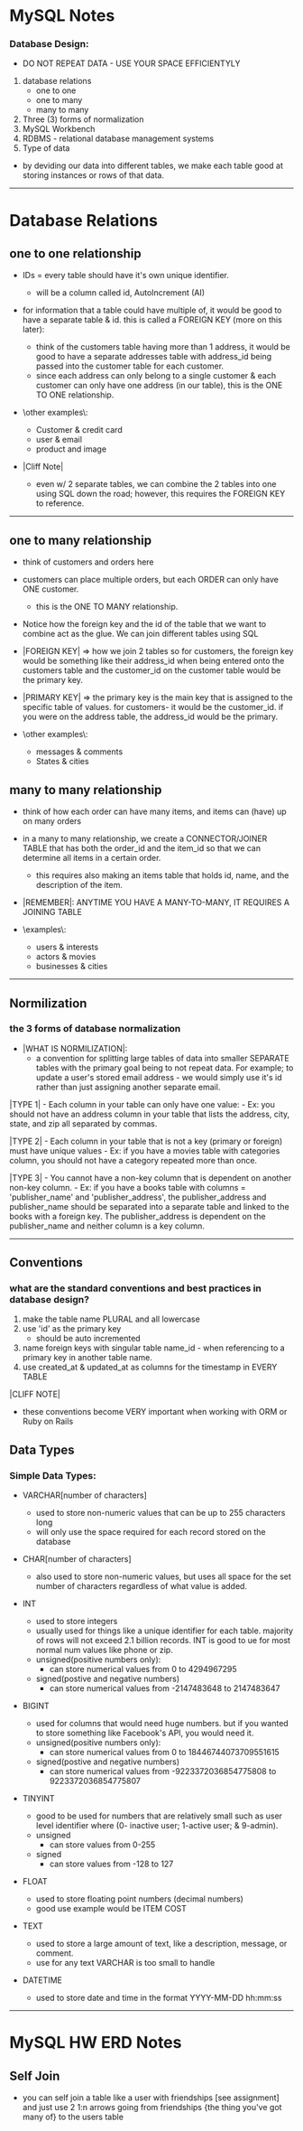 # MySQL Notes

### Database Design:
- DO NOT REPEAT DATA - USE YOUR SPACE EFFICIENTYLY
1. database relations 
	- one to one
	- one to many
	- many to many
2. Three (3) forms of normalization
3. MySQL Workbench
4. RDBMS - relational database management systems
4. Type of data

- by deviding our data into different tables, we make each table good
at storing instances or rows of that data.

---
# Database Relations

## one to one relationship
- IDs = every table should have it's own unique identifier. 
	- will be a column called id, AutoIncrement (AI)
	
- for information that a table could have multiple of, it would be good
to have a separate table & id. this is called a FOREIGN KEY (more on this later):
	- think of the customers table having more than 1 address, it would be good to
	have a separate addresses table with address_id being passed into the
	customer table for each customer.
	- since each address can only belong to a single customer & each customer can
	only have one address (in our table), this is the ONE TO ONE relationship.

- \\other examples\\:
	- Customer & credit card
	- user & email
	- product and image

- |Cliff Note|
	- even w/ 2 separate tables, we can combine the 2 tables into one using SQL 
	down the road; however, this requires the FOREIGN KEY to reference. 

---

## one to many relationship
- think of customers and orders here
- customers can place multiple orders, but each ORDER can only have ONE customer.
	- this is the ONE TO MANY relationship.
- Notice how the foreign key and the id  of the table that we want to combine act 
as the glue. We can join different tables using SQL

- |FOREIGN KEY| => how we join 2 tables so for customers, the foreign key would 
be something like their address_id when being entered onto the customers table and
the customer_id on the customer table would be the primary key. 

- |PRIMARY KEY| => the primary key is the main key that is assigned to the specific
table of values. for customers- it would be the customer_id. if you were on the 
address table, the address_id would be the primary. 

- \\other examples\\:
	- messages & comments
	- States & cities

## many to many relationship
- think of how each order can have many items, and items can (have) up on many orders

- in a many to many relationship, we create a CONNECTOR/JOINER TABLE that has both the 
order_id and the item_id so that we can determine all items in a certain order. 
	- this requires also making an items table that holds id, name, and the 
	description of the item. 
	
- |REMEMBER|: ANYTIME YOU HAVE A MANY-TO-MANY, IT REQUIRES A JOINING TABLE
	
 - \\examples\\:
	- users & interests
	- actors & movies 
	- businesses & cities

---

## Normilization

### the 3 forms of database normalization

- |WHAT IS NORMILIZATION|:
	- a convention for splitting large tables of data into smaller SEPARATE tables with
the primary goal being to not repeat data. 	For example; to update a user's stored email
address - we would simply use it's id rather than just assigning another separate email. 

|TYPE 1|
	- Each column in your table can only have one value:
		- Ex: you should not have an address column in your table that lists the address,
		city, state, and zip all separated by commas. 

|TYPE 2|
	- Each column in your table that is not a key (primary or foreign) must have unique values
		- Ex: if you have a movies table with categories column, you should not have a 
		category repeated more than once. 

|TYPE 3|
	- You cannot have a non-key column that is dependent on another non-key column.
		- Ex: if you have a books table with columns = 'publisher_name' and 'publisher_address',
		the publisher_address and publisher_name should be separated into a separate 
		table and linked to the books with a foreign key. The publisher_address is 
		dependent on the publisher_name and neither column is a key column. 
		
---

## Conventions

### what are the standard conventions and best practices in database design?

1. make the table name PLURAL and all lowercase
2. use 'id' as the primary key
	- should be auto incremented
3. name foreign keys with singular table name_id - when referencing to a primary key
in another table name.
4. use created_at & updated_at as columns for the timestamp in EVERY TABLE

|CLIFF NOTE|
- these conventions become VERY important when working with ORM or Ruby on Rails

## Data Types

### Simple Data Types:

- VARCHAR[number of characters] 
	- used to store non-numeric values that can be up to 255 characters long 
	- will only use the space required for each record stored on the database

- CHAR[number of characters]
	- also used to store non-numeric values, but uses all space for the set number of
	characters regardless of what value is added. 

- INT
	- used to store integers
	- usually used for things like a unique identifier for each table. majority of 
	rows will not exceed 2.1 billion records. INT is good to ue for most normal num 
	values like phone or zip.
	- unsigned(positive numbers only):
		- can store numerical values from 0 to 4294967295
	- signed(postive and negative numbers)
		- can store numerical values from -2147483648 to 2147483647
		
- BIGINT
	- used for columns that would need huge numbers. but if you wanted to store something
	like Facebook's API, you would need it. 
	- unsigned(positive numbers only):
		- can store numerical values from 0 to 18446744073709551615
	- signed(postive and negative numbers)
		- can store numerical values from -9223372036854775808 to 9223372036854775807

- TINYINT
	- good to be used for numbers that are relatively small such as user level identifier 
	where (0- inactive user; 1-active user; & 9-admin). 
	- unsigned 
		- can store values from 0-255
	- signed 
		- can store values from -128 to 127

- FLOAT 
	- used to store floating point numbers (decimal numbers)
	- good use example would be ITEM COST

- TEXT 
	- used to store a large amount of text, like a description, message, or comment. 
	- use for any text VARCHAR is too small to handle
- DATETIME
	- used to store date and time in the format YYYY-MM-DD hh:mm:ss

---

# MySQL HW ERD Notes

## Self Join
- you can self join a table like a user with friendships [see assignment] and just use
2 1:n arrows going from friendships {the thing you've got many of} to the users table


